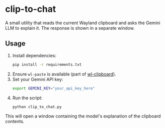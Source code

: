 # clip-to-chat

A small utility that reads the current Wayland clipboard and asks the Gemini LLM to explain it. The response is shown in a separate window.

## Usage

1. Install dependencies:
   ```bash
   pip install -r requirements.txt
   ```
2. Ensure `wl-paste` is available (part of [wl-clipboard](https://github.com/bugaevc/wl-clipboard)).
3. Set your Gemini API key:
   ```bash
   export GEMINI_KEY="your_api_key_here"
   ```
4. Run the script:
   ```bash
   python clip_to_chat.py
   ```

This will open a window containing the model's explanation of the clipboard contents.
